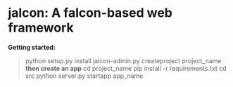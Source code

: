 **jalcon**: A falcon-based web framework
=======

**Getting started:**

> python setup.py install
> jalcon-admin.py createproject project_name
> **then create an app**
> cd project_name
> pip install -r requirements.txt
> cd src
> python server.py startapp app_name
